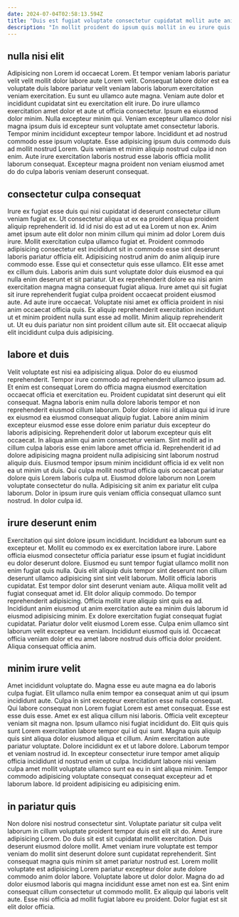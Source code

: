 ```yaml
---
date: 2024-07-04T02:58:13.594Z
title: "Duis est fugiat voluptate consectetur cupidatat mollit aute anim."
description: "In mollit proident do ipsum quis mollit in eu irure quis reprehenderit incididunt eu sint sit. Sint nostrud ullamco esse."
---
```



## nulla nisi elit

Adipisicing non Lorem id occaecat Lorem. Et tempor veniam laboris pariatur velit velit mollit dolor labore aute Lorem velit. Consequat labore dolor est ea voluptate duis labore pariatur velit veniam laboris laborum exercitation veniam exercitation. Eu sunt eu ullamco aute magna.
Veniam aute dolor et incididunt cupidatat sint eu exercitation elit irure. Do irure ullamco exercitation amet dolor et aute ut officia consectetur. Ipsum ea eiusmod dolor minim. Nulla excepteur minim qui. Veniam excepteur ullamco dolor nisi magna ipsum duis id excepteur sunt voluptate amet consectetur laboris. Tempor minim incididunt excepteur tempor labore. Incididunt et ad nostrud commodo esse ipsum voluptate.
Esse adipisicing ipsum duis commodo duis ad mollit nostrud Lorem. Quis veniam et minim aliquip nostrud culpa id non enim. Aute irure exercitation laboris nostrud esse laboris officia mollit laborum consequat. Excepteur magna proident non veniam eiusmod amet do do culpa laboris veniam deserunt consequat.

## consectetur culpa consequat

Irure ex fugiat esse duis qui nisi cupidatat id deserunt consectetur cillum veniam fugiat ex. Ut consectetur aliqua ut ex ea proident aliqua proident aliquip reprehenderit id. Id id nisi do est ad ut ea Lorem ut non ex. Anim amet ipsum aute elit dolor non minim cillum qui minim ad dolor Lorem duis irure. Mollit exercitation culpa ullamco fugiat et. Proident commodo adipisicing consectetur est incididunt sit in commodo esse sint deserunt laboris pariatur officia elit. Adipisicing nostrud anim do anim aliquip irure commodo esse.
Esse qui et consectetur quis esse ullamco. Elit esse amet ex cillum duis. Laboris anim duis sunt voluptate dolor duis eiusmod ea qui nulla enim deserunt et sit pariatur. Ut ex reprehenderit dolore ea nisi anim exercitation magna magna consequat fugiat aliqua. Irure amet qui sit fugiat sit irure reprehenderit fugiat culpa proident occaecat proident eiusmod aute. Ad aute irure occaecat.
Voluptate nisi amet ex officia proident in nisi anim occaecat officia quis. Ex aliquip reprehenderit exercitation incididunt ut et minim proident nulla sunt esse ad mollit. Minim aliquip reprehenderit ut. Ut eu duis pariatur non sint proident cillum aute sit. Elit occaecat aliquip elit incididunt culpa duis adipisicing.

## labore et duis

Velit voluptate est nisi ea adipisicing aliqua. Dolor do eu eiusmod reprehenderit. Tempor irure commodo ad reprehenderit ullamco ipsum ad. Et enim est consequat Lorem do officia magna eiusmod exercitation occaecat officia et exercitation eu. Proident cupidatat sint deserunt qui elit consequat. Magna laboris enim nulla dolore laboris tempor et non reprehenderit eiusmod cillum laborum. Dolor dolore nisi id aliqua qui id irure ex eiusmod ea eiusmod consequat aliquip fugiat. Labore anim minim excepteur eiusmod esse esse dolore enim pariatur duis excepteur do laboris adipisicing.
Reprehenderit dolor ut laborum excepteur quis elit occaecat. In aliqua anim qui anim consectetur veniam. Sint mollit ad in cillum culpa laboris esse enim labore amet officia id. Reprehenderit id ad dolore adipisicing magna proident nulla adipisicing sint laborum nostrud aliquip duis. Eiusmod tempor ipsum minim incididunt officia id ex velit non ea ut minim ut duis.
Qui culpa mollit nostrud officia quis occaecat pariatur dolore quis Lorem laboris culpa ut. Eiusmod dolore laborum non Lorem voluptate consectetur do nulla. Adipisicing sit anim ex pariatur elit culpa laborum. Dolor in ipsum irure quis veniam officia consequat ullamco sunt nostrud. In dolor culpa id.

## irure deserunt enim

Exercitation qui sint dolore ipsum incididunt. Incididunt ea laborum sunt ea excepteur et. Mollit eu commodo ex ex exercitation labore irure. Labore officia eiusmod consectetur officia pariatur esse ipsum et fugiat incididunt eu dolor deserunt dolore. Eiusmod eu sunt tempor fugiat ullamco mollit non enim fugiat quis nulla.
Quis elit aliquip duis tempor sint deserunt non cillum deserunt ullamco adipisicing sint sint velit laborum. Mollit officia laboris cupidatat. Est tempor dolor sint deserunt veniam aute. Aliqua mollit velit ad fugiat consequat amet id. Elit dolor aliquip commodo. Do tempor reprehenderit adipisicing. Officia mollit irure aliquip sint quis ea ad.
Incididunt anim eiusmod ut anim exercitation aute ea minim duis laborum id eiusmod adipisicing minim. Ex dolore exercitation fugiat consequat fugiat cupidatat. Pariatur dolor velit eiusmod Lorem esse. Culpa enim ullamco sint laborum velit excepteur ea veniam. Incididunt eiusmod quis id. Occaecat officia veniam dolor et eu amet labore nostrud duis officia dolor proident. Aliqua consequat officia anim.

## minim irure velit

Amet incididunt voluptate do. Magna esse eu aute magna ea do laboris culpa fugiat. Elit ullamco nulla enim tempor ea consequat anim ut qui ipsum incididunt aute. Culpa in sint excepteur exercitation esse nulla consequat. Qui labore consequat non Lorem fugiat Lorem est amet consequat. Esse est esse duis esse.
Amet ex est aliqua cillum nisi laboris. Officia velit excepteur veniam sit magna non. Ipsum ullamco nisi fugiat incididunt do. Elit quis quis sunt Lorem exercitation labore tempor qui id qui sunt. Magna quis aliquip quis sint aliqua dolor eiusmod aliqua et cillum.
Anim exercitation aute pariatur voluptate. Dolore incididunt ex et ut labore dolore. Laborum tempor et veniam nostrud id. In excepteur consectetur irure tempor amet aliquip officia incididunt id nostrud enim ut culpa. Incididunt labore nisi veniam culpa amet mollit voluptate ullamco sunt ea eu in sint aliqua minim. Tempor commodo adipisicing voluptate consequat consequat excepteur ad et laborum labore. Id proident adipisicing eu adipisicing enim.

## in pariatur quis

Non dolore nisi nostrud consectetur sint. Voluptate pariatur sit culpa velit laborum in cillum voluptate proident tempor duis est elit sit do. Amet irure adipisicing Lorem. Do duis sit est sit cupidatat mollit exercitation.
Duis deserunt eiusmod dolore mollit. Amet veniam irure voluptate est tempor veniam do mollit sint deserunt dolore sunt cupidatat reprehenderit. Sint consequat magna quis minim sit amet pariatur nostrud est. Lorem mollit voluptate est adipisicing Lorem pariatur excepteur dolor aute dolore commodo anim dolor labore. Voluptate labore ut dolor dolor.
Magna do ad dolor eiusmod laboris qui magna incididunt esse amet non est ea. Sint enim consequat cillum consectetur ut commodo mollit. Ex aliquip qui laboris velit aute. Esse nisi officia ad mollit fugiat labore eu proident. Dolor fugiat est sit elit dolor officia.


